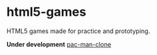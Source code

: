 # html5-games
HTML5 games made for practice and prototyping.

**Under development** [pac-man-clone](https://inhandui.github.io/html5-games/html5-games-from-scratch-course/index.html)